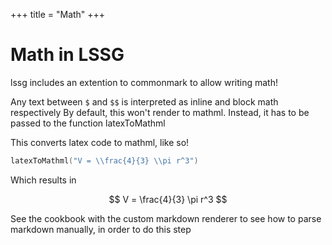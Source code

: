 +++
title = "Math"
+++

# Math in LSSG
lssg includes an extention to commonmark to allow writing math!

Any text between `$` and `$$` is interpreted as inline and block math respectively
By default, this won't render to mathml. Instead, it has to be passed to the function latexToMathml

This converts latex code to mathml, like so!
```lua
latexToMathml("V = \\frac{4}{3} \\pi r^3")
```

Which results in

$$
V = \frac{4}{3} \pi r^3
$$

See the cookbook with the custom markdown renderer to see how to parse markdown manually, in order to do this step
